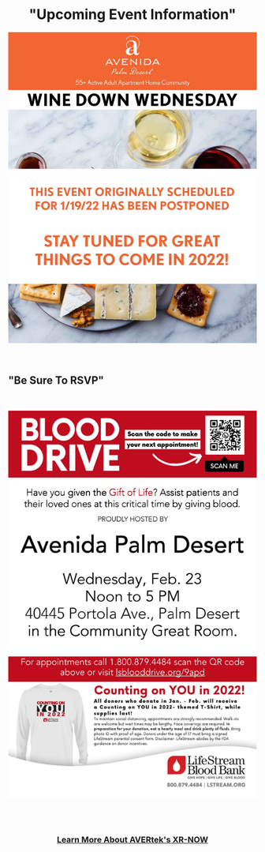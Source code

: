<div align="center">
  
<h1><b> "Upcoming Event Information" </b></h1> <!-- Loads <model-viewer> for old browsers like IE11: -->
</div>
  <p align="center">
  <img src="images/APD-011922-POSTPONED.jpg" width=750>
  </p>
  <br>
  <h2><b> "Be Sure To RSVP" </b></h2>
  <br>
  <p align="center">
  <img src="images/APD-Blood Drive-022322.jpg" width=750>
  </p>
  <br><br>
<h3 style="text-align: center;" markdown="1"><a href="https://avertek.net/" onclick="getOutboundLink('https://avertek.net/'); return false;">Learn More About AVERtek's XR-NOW</a></h3> 
  <br><br>
